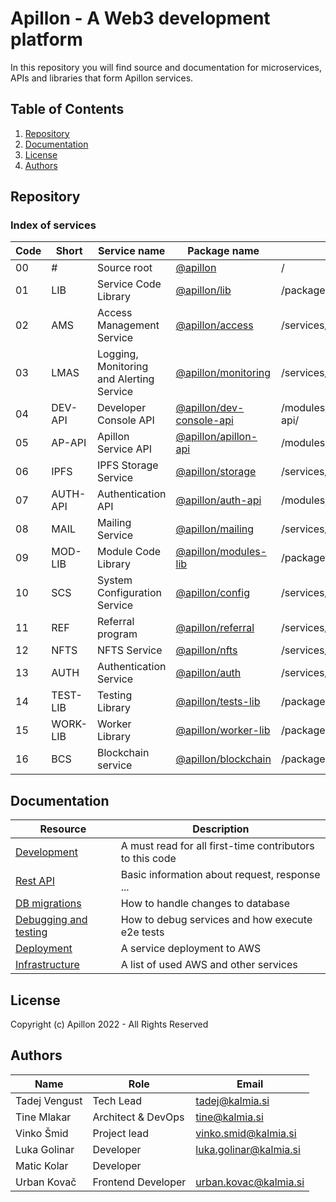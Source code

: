 # Apillon - A Web3 development platform

In this repository you will find source and documentation for microservices, APIs and libraries that form Apillon services.

## Table of Contents

1. [Repository](#repository)
2. [Documentation](#documentation)
3. [License](#license)
4. [Authors](#authors)

## Repository

### Index of services

| Code | Short    | Service name                             | Package name                                          | path                      |
| ---- | -------- | ---------------------------------------- | ----------------------------------------------------- | ------------------------- |
| 00   | #        | Source root                              | [@apillon](/)                                         | /                         |
| 01   | LIB      | Service Code Library                     | [@apillon/lib](/packages/lib/)                        | /packages/lib/            |
| 02   | AMS      | Access Management Service                | [@apillon/access](/services/access/)                  | /services/access/         |
| 03   | LMAS     | Logging, Monitoring and Alerting Service | [@apillon/monitoring](/services/monitoring/)          | /services/monitoring/     |
| 04   | DEV-API  | Developer Console API                    | [@apillon/dev-console-api](/modules/dev-console-api/) | /modules/dev-console-api/ |
| 05   | AP-API   | Apillon Service API                      | [@apillon/apillon-api](/modules/apillon-api/)         | /modules/apillon-api/     |
| 06   | IPFS     | IPFS Storage Service                     | [@apillon/storage](/services/storage/)                | /services/storage/        |
| 07   | AUTH-API | Authentication API                       | [@apillon/auth-api](/modules/auth/)                   | /modules/auth/            |
| 08   | MAIL     | Mailing Service                          | [@apillon/mailing](/services/mailing/)                | /services/mailing/        |
| 09   | MOD-LIB  | Module Code Library                      | [@apillon/modules-lib](/packages/modules-lib/)        | /packages/modules-lib/    |
| 10   | SCS      | System Configuration Service             | [@apillon/config](/services/config/)                  | /services/config/         |
| 11   | REF      | Referral program                         | [@apillon/referral](/services/referral/)              | /services/referral/       |
| 12   | NFTS     | NFTS Service                             | [@apillon/nfts](/services/nfts/)                      | /services/nfts/           |
| 13   | AUTH     | Authentication Service                   | [@apillon/auth](/services/authentication/)            | /services/authentication/ |
| 14   | TEST-LIB | Testing Library                          | [@apillon/tests-lib](/packages/tests-lib/)            | /packages/tests-lib/      |
| 15   | WORK-LIB | Worker Library                           | [@apillon/worker-lib](/packages/worker-lib/)          | /packages/worker-lib/     |
| 16   | BCS      | Blockchain service                       | [@apillon/blockchain](/packages/blockchain/)          | /packages/blockchain/     |

## Documentation

| Resource                                        | Description                                                           |
| ----------------------------------------------- | --------------------------------------------------------------------- |
| [Development](docs/development.md)              | A must read for all first-time contributors to this code              |
| [Rest API](docs/rest-API-specs.md)              | Basic information about request, response ...                         |
| [DB migrations](docs/db-migrations.md)          | How to handle changes to database                                     |
| [Debugging and testing](docs/debug-and-test.md) | How to debug services and how execute e2e tests                       |
| [Deployment](docs/deployment.md)                | A service deployment to AWS                                           |
| [Infrastructure](docs/infrastructure.md)        | A list of used AWS and other services                                 |

## License

Copyright (c) Apillon 2022 - All Rights Reserved

## Authors

| Name         | Role                     | Email                   |
| ------------ | ------------------------ | ----------------------- |
| Tadej Vengust| Tech Lead                | tadej@kalmia.si         |
| Tine Mlakar  | Architect & DevOps       | tine@kalmia.si          |
| Vinko Šmid   | Project lead             | vinko.smid@kalmia.si    |
| Luka Golinar | Developer                | luka.golinar@kalmia.si  |
| Matic Kolar  | Developer                |                         |
| Urban Kovač  | Frontend Developer       | urban.kovac@kalmia.si   |

